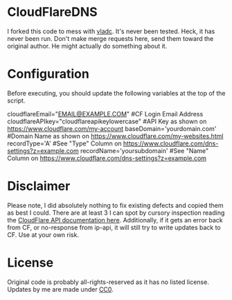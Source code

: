 CloudFlareDNS
=============

I forked this code to mess with [vladc](https://github.com/vladc). It's never been tested. Heck, it has never been run. Don't make merge requests here, send them toward the original author. He might actually do something about it.

Configuration
=============
Before executing, you should update the following variables at the top of the script.

cloudflareEmail="EMAIL@EXAMPLE.COM" #CF Login Email Address
cloudflareAPIkey="cloudflareapikeylowercase" #API Key as shown on https://www.cloudflare.com/my-account
baseDomain='yourdomain.com' #Domain Name as shown on https://www.cloudflare.com/my-websites.html
recordType='A' #See "Type" Column on https://www.cloudflare.com/dns-settings?z=example.com
recordName='yoursubdomain' #See "Name" Column on https://www.cloudflare.com/dns-settings?z=example.com

Disclaimer
==========
Please note, I did absolutely nothing to fix existing defects and copied them as best I could. There are at least 3 I can spot by cursory inspection reading the [CloudFlare API documentation here](https://www.cloudflare.com/docs/client-api.html). Additionally, if it gets an error back from CF, or no-response from ip-api, it will still try to write updates back to CF. Use at your own risk.

License
=======
Original code is probably all-rights-reserved as it has no listed license. Updates by me are made under [CC0](https://creativecommons.org/publicdomain/zero/1.0/).

